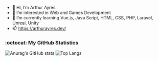 - 👋 Hi, I’m Arthur Ayres
- 👀 I’m interested in Web and Games Development 
- 🌱 I’m currently learning Vue.js, Java Script, HTML, CSS, PHP, Laravel, Unreal, Unity
- 📫 https://arthurayres.dev/

<h3>:octocat: My GitHub Statistics</h3>


![Anurag's GitHub stats](https://github-readme-stats.vercel.app/api?username=AFS12&show_icons=true&theme=radical&count_private=true) ![Top Langs](https://github-readme-stats.vercel.app/api/top-langs/?username=AFS12&layout=compact&theme=radical&langs_count=8)

<!--
<h3>:octocat: Julia's GitHub Statistics</h3>


![Anurag's GitHub stats](https://github-readme-stats.vercel.app/api?username=juliagoncaalves&show_icons=true&theme=radical&count_private=true) ![Top Langs](https://github-readme-stats.vercel.app/api/top-langs/?username=juliagoncaalves&layout=compact&theme=radical&langs_count=8)
 -->
